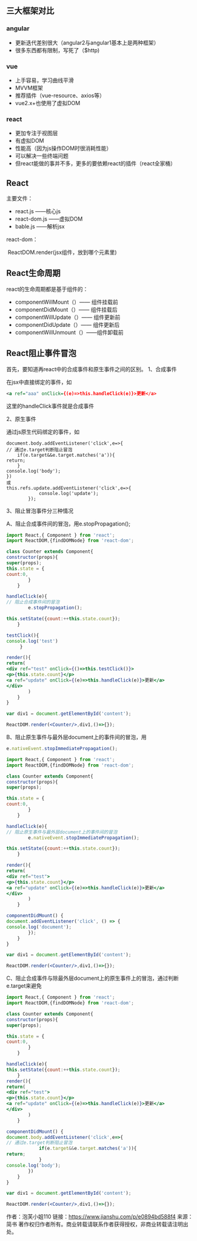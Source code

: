 ## 三大框架对比

### angular

- 更新迭代差别很大（angular2与angular1基本上是两种框架）
- 很多东西都有限制，写死了（$http)

### vue

- 上手容易，学习曲线平滑
- MVVM框架
- 推荐插件（vue-resource、axios等）
- vue2.x+也使用了虚拟DOM

### react

- 更加专注于视图层
- 有虚拟DOM
- 性能高（因为js操作DOM时很消耗性能）
- 可以解决一些终端问题
- 但react能做的事并不多，更多的要依赖react的插件（react全家桶）



## React

主要文件：

- react.js ——核心js
- react-dom.js ——虚拟DOM
- bable.js ——解析jsx

react-dom：

​	ReactDOM.render(jsx组件，放到哪个元素里)

## React生命周期

react的生命周期都是基于组件的：

- componentWillMount（）—— 组件挂载前
- componentDidMount（）—— 组件挂载后
- componentWillUpdate（）—— 组件更新前
- componentDidUpdate（）—— 组件更新后
- componentWillUnmount（）——组件卸载前

## React阻止事件冒泡

首先，要知道再react中的合成事件和原生事件之间的区别。
 1、合成事件

在jsx中直接绑定的事件，如



```xml
<a ref="aaa" onClick={(e)=>this.handleClick(e)}>更新</a>
```

这里的handleClick事件就是合成事件

2、原生事件

通过js原生代码绑定的事件，如



```tsx
document.body.addEventListener('click',e=>{
// 通过e.target判断阻止冒泡
    if(e.target&&e.target.matches('a')){
return;
    }
console.log('body');
})
或
this.refs.update.addEventListener('click',e=>{
            console.log('update');
        });
```

3、阻止冒泡事件分三种情况

A、阻止合成事件间的冒泡，用e.stopPropagation();



```jsx
import React,{ Component } from 'react';
import ReactDOM,{findDOMNode} from 'react-dom';

class Counter extends Component{
constructor(props){
super(props);
this.state = {
count:0,
        }
    }

handleClick(e){
// 阻止合成事件间的冒泡
        e.stopPropagation();

this.setState({count:++this.state.count});
    }

testClick(){
console.log('test')
     }

render(){
return(
<div ref="test" onClick={()=>this.testClick()}>
<p>{this.state.count}</p>
<a ref="update" onClick={(e)=>this.handleClick(e)}>更新</a>
</div>
        )
    }
}

var div1 = document.getElementById('content');

ReactDOM.render(<Counter/>,div1,()=>{});
```

B、阻止原生事件与最外层document上的事件间的冒泡，用



```jsx
e.nativeEvent.stopImmediatePropagation();

import React,{ Component } from 'react';
import ReactDOM,{findDOMNode} from 'react-dom';

class Counter extends Component{
constructor(props){
super(props);

this.state = {
count:0,
        }
    }

handleClick(e){
// 阻止原生事件与最外层document上的事件间的冒泡
        e.nativeEvent.stopImmediatePropagation();

this.setState({count:++this.state.count});
    }

render(){
return(
<div ref="test">
<p>{this.state.count}</p>
<a ref="update" onClick={(e)=>this.handleClick(e)}>更新</a>
</div>
        )
    }

componentDidMount() {
document.addEventListener('click', () => {
console.log('document');
        });
    }
}

var div1 = document.getElementById('content');

ReactDOM.render(<Counter/>,div1,()=>{});
```

C、阻止合成事件与除最外层document上的原生事件上的冒泡，通过判断e.target来避免



```jsx
import React,{ Component } from 'react';
import ReactDOM,{findDOMNode} from 'react-dom';

class Counter extends Component{
constructor(props){
super(props);

this.state = {
count:0,
        }
    }

handleClick(e){
this.setState({count:++this.state.count});
    }
render(){
return(
<div ref="test">
<p>{this.state.count}</p>
<a ref="update" onClick={(e)=>this.handleClick(e)}>更新</a>
</div>
        )
    }

componentDidMount() {
document.body.addEventListener('click',e=>{
// 通过e.target判断阻止冒泡
            if(e.target&&e.target.matches('a')){
return;
            }
console.log('body');
        })
    }
}

var div1 = document.getElementById('content');

ReactDOM.render(<Counter/>,div1,()=>{});
```



作者：泡芙小姐110
链接：https://www.jianshu.com/p/e0894bd588f4
来源：简书
著作权归作者所有。商业转载请联系作者获得授权，非商业转载请注明出处。

